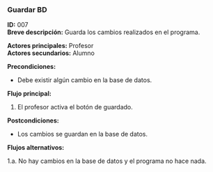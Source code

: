 ### **Guardar BD**

**ID:** 007 <br>
**Breve descripción:** Guarda los cambios realizados en el programa.

**Actores principales:** Profesor <br>
**Actores secundarios:** Alumno

**Precondiciones:**

+ Debe existir algún cambio en la base de datos.

**Flujo principal:**

1. El profesor activa el botón de guardado.

**Postcondiciones:**

+ Los cambios se guardan en la base de datos.

**Flujos alternativos:**

1.a. No hay cambios en la base de datos y el programa no hace nada.
